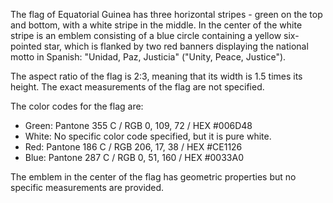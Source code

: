 The flag of Equatorial Guinea has three horizontal stripes - green on the top and bottom, with a white stripe in the middle. In the center of the white stripe is an emblem consisting of a blue circle containing a yellow six-pointed star, which is flanked by two red banners displaying the national motto in Spanish: "Unidad, Paz, Justicia" ("Unity, Peace, Justice"). 

The aspect ratio of the flag is 2:3, meaning that its width is 1.5 times its height. The exact measurements of the flag are not specified.

The color codes for the flag are:

- Green: Pantone 355 C / RGB 0, 109, 72 / HEX #006D48
- White: No specific color code specified, but it is pure white.
- Red: Pantone 186 C / RGB 206, 17, 38 / HEX #CE1126
- Blue: Pantone 287 C / RGB 0, 51, 160 / HEX #0033A0

The emblem in the center of the flag has geometric properties but no specific measurements are provided.